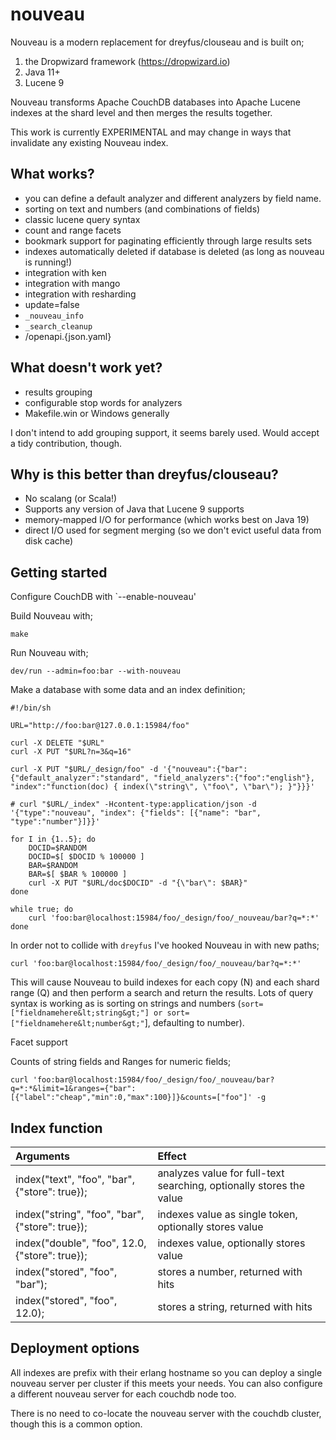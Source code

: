 # nouveau

Nouveau is a modern replacement for dreyfus/clouseau and is built on;

1) the Dropwizard framework (https://dropwizard.io)
2) Java 11+
3) Lucene 9

Nouveau transforms Apache CouchDB databases into Apache Lucene indexes at the shard level and then merges the results together.

This work is currently EXPERIMENTAL and may change in ways that invalidate any existing Nouveau index.

## What works?

* you can define a default analyzer and different analyzers by field name.
* sorting on text and numbers (and combinations of fields)
* classic lucene query syntax
* count and range facets
* bookmark support for paginating efficiently through large results sets
* indexes automatically deleted if database is deleted (as long as nouveau is running!)
* integration with ken
* integration with mango
* integration with resharding
* update=false
* `_nouveau_info`
* `_search_cleanup`
* /openapi.{json.yaml}

## What doesn't work yet?

* results grouping
* configurable stop words for analyzers
* Makefile.win or Windows generally

I don't intend to add grouping support, it seems barely used. Would accept a tidy contribution, though.

## Why is this better than dreyfus/clouseau?

* No scalang (or Scala!)
* Supports any version of Java that Lucene 9 supports
* memory-mapped I/O for performance (which works best on Java 19)
* direct I/O used for segment merging (so we don't evict useful data from disk cache)

## Getting started

Configure CouchDB with `--enable-nouveau'

Build Nouveau with;

`make`

Run Nouveau with;

`dev/run --admin=foo:bar --with-nouveau`

Make a database with some data and an index definition;

```
#!/bin/sh

URL="http://foo:bar@127.0.0.1:15984/foo"

curl -X DELETE "$URL"
curl -X PUT "$URL?n=3&q=16"

curl -X PUT "$URL/_design/foo" -d '{"nouveau":{"bar":{"default_analyzer":"standard", "field_analyzers":{"foo":"english"}, "index":"function(doc) { index(\"string\", \"foo\", \"bar\"); }"}}}'

# curl "$URL/_index" -Hcontent-type:application/json -d '{"type":"nouveau", "index": {"fields": [{"name": "bar", "type":"number"}]}}'

for I in {1..5}; do
    DOCID=$RANDOM
    DOCID=$[ $DOCID % 100000 ]
    BAR=$RANDOM
    BAR=$[ $BAR % 100000 ]
    curl -X PUT "$URL/doc$DOCID" -d "{\"bar\": $BAR}"
done

while true; do
    curl 'foo:bar@localhost:15984/foo/_design/foo/_nouveau/bar?q=*:*'
done
```

In order not to collide with `dreyfus` I've hooked Nouveau in with new paths;

`curl 'foo:bar@localhost:15984/foo/_design/foo/_nouveau/bar?q=*:*'`

This will cause Nouveau to build indexes for each copy (N) and each
shard range (Q) and then perform a search and return the results. Lots
of query syntax is working as is sorting on strings and numbers
(`sort=["fieldnamehere&lt;string&gt;"] or sort=["fieldnamehere&lt;number&gt;"`],
defaulting to number).

Facet support

Counts of string fields and Ranges for numeric fields;

```
curl 'foo:bar@localhost:15984/foo/_design/foo/_nouveau/bar?q=*:*&limit=1&ranges={"bar":[{"label":"cheap","min":0,"max":100}]}&counts=["foo"]' -g
```

## Index function

| Arguments                                                       | Effect
| :-------------------------------------------------------------- | :-----
| index("text", "foo", "bar", {"store": true});                   | analyzes value for full-text searching, optionally stores the value
| index("string", "foo", "bar", {"store": true});                 | indexes value as single token, optionally stores value
| index("double", "foo", 12.0, {"store": true});                  | indexes value, optionally stores value
| index("stored", "foo", "bar");                                  | stores a number, returned with hits
| index("stored", "foo", 12.0);                                   | stores a string, returned with hits

## Deployment options

All indexes are prefix with their erlang hostname so you can deploy a
single nouveau server per cluster if this meets your needs. You can
also configure a different nouveau server for each couchdb node too.

There is no need to co-locate the nouveau server with the couchdb
cluster, though this is a common option.
